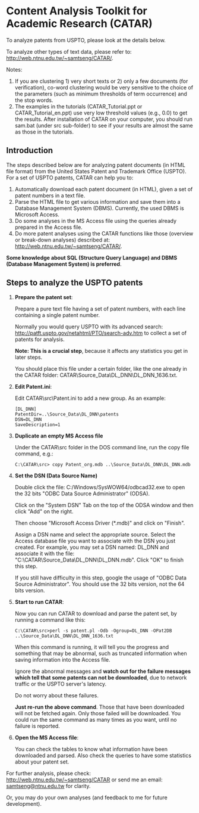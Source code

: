 # Content Analysis Toolkit for Academic Research (CATAR)
To analyze patents from USPTO, please look at the details below.

To analyze other types of text data, please refer to: 
http://web.ntnu.edu.tw/~samtseng/CATAR/.

Notes:
1. If you are clustering 1) very short texts or 2) only a few documents (for verification), co-word clustering would be very sensitive to the choice of the parameters (such as minimum thresholds of term occurrence) and the stop words.
2. The examples in the tutorials (CATAR_Tutorial.ppt or CATAR_Tutorial_en.ppt) use very low threshold values (e.g., 0.0) to get the results. After installation of CATAR on your computer, you should run sam.bat (under src sub-folder) to see if your results are almost the same as those in the tutorials.

## Introduction
The steps described below are for analyzing patent documents (in HTML file format) from the United States Patent and Trademark Office (USPTO). For a set of USPTO patents, CATAR can help you to:

1. Automatically download each patent document (in HTML), given a set of patent numbers in a text file.
2. Parse the HTML file to get various information and save them into a Database Management System (DBMS). Currently, the used DBMS is Microsoft Access.
3. Do some analyses in the MS Access file using the queries already prepared in the Access file.
4. Do more patent analyses using the CATAR functions like those (overview or break-down analyses) described at: http://web.ntnu.edu.tw/~samtseng/CATAR/.

**Some knowledge about SQL (Structure Query Language) and DBMS (Database Management System) is preferred**.


## Steps to analyze the USPTO patents
1. **Prepare the patent set**:

    Prepare a pure text file having a set of patent numbers, with each line containing a single patent number. 

    Normally you would query USPTO with its advanced search: http://patft.uspto.gov/netahtml/PTO/search-adv.htm to collect a set of patents for analysis. 

    **Note: This is a crucial step**, because it affects any statistics you get in later steps. 

    You should place this file under a certain folder, like the one already in the CATAR folder: CATAR\Source_Data\DL_DNN\DL_DNN_1636.txt.

2. **Edit Patent.ini**:

    Edit CATAR\src\Patent.ini to add a new group. As an example:
    ```
    [DL_DNN]
    PatentDir=..\Source_Data\DL_DNN\patents
    DSN=DL_DNN
    SaveDescription=1
    ```

3. **Duplicate an empty MS Access file**

    Under the CATAR\src folder in the DOS command line, run the copy file command, e.g.:
    ```
    C:\CATAR\src> copy Patent_org.mdb ..\Source_Data\DL_DNN\DL_DNN.mdb
    ```


4. **Set the DSN (Data Source Name)**

    Double click the file: C:/Windows/SysWOW64/odbcad32.exe to open the 32 bits "ODBC Data Source Administrator" (ODSA).

    Click on the "System DSN" Tab on the top of the ODSA window and then click "Add" on the right. 

    Then choose "Microsoft Access Driver (*.mdb)" and click on "Finish".

    Assign a DSN name and select the appropriate source. Select the Access database file you want to associate with the DSN you just created. For example, you may set a DSN named: DL_DNN and associate it with the file: "C:\CATAR\Source_Data\DL_DNN\DL_DNN.mdb". Click "OK" to finish this step.

    If you still have difficulty in this step, google the usage of "ODBC Data Source Administrator". You should use the 32 bits version, not the 64 bits version.

5. **Start to run CATAR**:

    Now you can run CATAR to download and parse the patent set, by running a command like this:
    ```
    C:\CATAR\src>perl -s patent.pl -Odb -Ogroup=DL_DNN -OPat2DB ..\Source_Data\DL_DNN\DL_DNN_1636.txt
    ```

    When this command is running, it will tell you the progress and something that may be abnormal, such as truncated information when saving information into the Access file. 

    Ignore the abnormal messages and **watch out for the failure messages which tell that some patents can not be downloaded**, due to network traffic or the USPTO server's latency. 

    Do not worry about these failures. 

    **Just re-run the above command**. Those that have been downloaded will not be fetched again. Only those failed will be downloaded. You could run the same command as many times as you want, until no failure is reported.

6. **Open the MS Access file**:

    You can check the tables to know what information have been downloaded and parsed. Also check the queries to have some statistics about your patent set.


For further analysis, please check: http://web.ntnu.edu.tw/~samtseng/CATAR or send me an email: samtseng@ntnu.edu.tw for clarity.

Or, you may do your own analyses (and feedback to me for future development).

